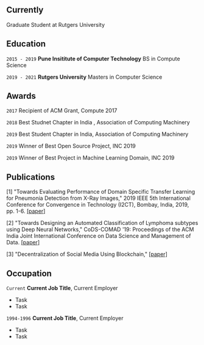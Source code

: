 
## Currently

Graduate Student at Rutgers University

## Education

`2015 - 2019`
__Pune Insititute of Computer Technology__
BS in Compute Science

`2019 - 2021`
__Rutgers University__
Masters in Computer Science 

## Awards

`2017`
Recipient of ACM Grant, Compute 2017

`2018`
Best Studnet Chapter in India , Association of Computing Machinery 

`2019`
Best Student Chapter in India, Association of Computing Machinery

`2019`
Winner of Best Open Source Project, INC 2019

`2019`
Winner of Best Project in Machine Learning Domain, INC 2019

## Publications

<!-- A list is also available [online](https://scholar.google.co.uk/citations?user=LTOTl0YAAAAJ) -->

[1] "Towards Evaluating Performance of Domain Specific Transfer Learning for Pneumonia Detection from X-Ray Images," 2019 IEEE 5th International Conference for Convergence in Technology (I2CT), Bombay, India, 2019, pp. 1-6.
[[paper]](https://ieeexplore.ieee.org/abstract/document/9033555)

[2] "Towards Designing an Automated Classification of Lymphoma subtypes using Deep Neural Networks," CoDS-COMAD '19: Proceedings of the ACM India Joint International Conference on Data Science and Management of Data. [[paper]](https://doi.org/10.1145/3297001.3297019)

[3] "Decentralization of Social Media Using Blockchain," [[paper]](https://arxiv.org/abs/1811.11522.)


## Occupation

`Current`
__Current Job Title__, Current Employer 

- Task
- Task

`1994-1996`
__Current Job Title__, Current Employer 

- Task
- Task



<!-- ### Footer

Last updated: May 2020 -->



